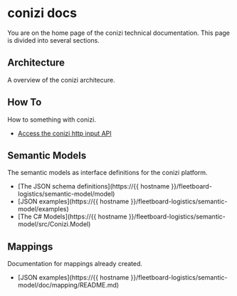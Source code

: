 # conizi docs

You are on the home page of the conizi technical documentation.
This page is divided into several sections. 

## Architecture
A overview of the conizi architecure.

## How To
How to something with conizi.

* [Access the conizi http input API](howto/howto-conizi-http-input-api.pdf)

## Semantic Models
The semantic models as interface definitions for the conizi platform.

* [The JSON schema definitions](https://{{ hostname }}/fleetboard-logistics/semantic-model/model)
* [JSON examples](https://{{ hostname }}/fleetboard-logistics/semantic-model/examples)
* [The C# Models](https://{{ hostname }}/fleetboard-logistics/semantic-model/src/Conizi.Model)

## Mappings
Documentation for mappings already created.

* [JSON examples](https://{{ hostname }}/fleetboard-logistics/semantic-model/doc/mapping/README.md)